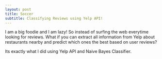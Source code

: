 ```yaml
---
layout: post
title: Soccer
subtitle: Classifying Reviews using Yelp API!
---
```

I am a big foodie and I am lazy!
So instead of surfing the web everytime looking for reviews. What if you can extract all information from Yelp about restaurants nearby and predict which ones the best based on user reviews?

Its exactly what I did using Yelp API and Naive Bayes Classifier. 
